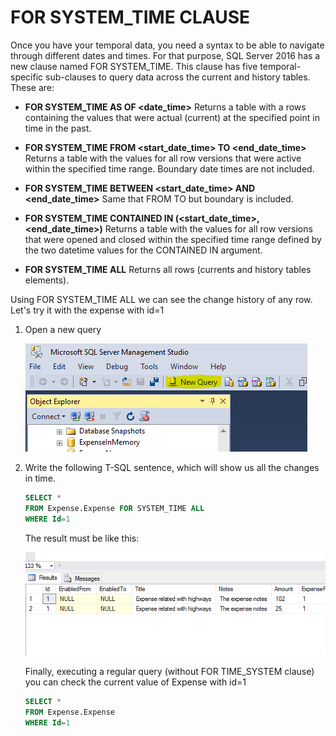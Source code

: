 <page title="FOR SYSTEM_TIME Clause"/>

FOR SYSTEM_TIME CLAUSE
====

Once you have your temporal data, you need a syntax to be able to navigate through different dates and times. For that purpose, SQL Server 2016 has a new clause named FOR SYSTEM_TIME. This clause has five temporal-specific sub-clauses to query data across the current and history tables. These are:

- **FOR SYSTEM_TIME AS OF &lt;date_time>**
Returns a table with a rows containing the values that were actual (current) at the specified point in time in the past.  

- **FOR SYSTEM_TIME FROM &lt;start_date_time> TO &lt;end_date_time>**
Returns a table with the values for all row versions that were active within the specified time range. Boundary date times are not included.  

- **FOR SYSTEM_TIME BETWEEN &lt;start_date_time> AND  &lt;end_date_time>**
Same that FROM TO but boundary is included.  

- **FOR SYSTEM_TIME CONTAINED IN (&lt;start_date_time>, &lt;end_date_time>)**
Returns a table with the values for all row versions that were opened and closed within the specified time range defined by the two datetime values for the CONTAINED IN argument.  

- **FOR SYSTEM_TIME ALL**
Returns all rows (currents and history tables elements).  

Using FOR SYSTEM_TIME ALL we can see the change history of any row. Let's try it with the expense with id=1

 1. Open a new query 

    ![Query](img/3.1.png)
 
 2. Write the following T-SQL sentence, which will show us all the changes in time.

    ```sql
    SELECT *
    FROM Expense.Expense FOR SYSTEM_TIME ALL
    WHERE Id=1
    ```

    The result must be like this:

    ![Query result](img/3.2.png)

    Finally, executing a regular query (without FOR TIME_SYSTEM clause) you can check the current value of Expense with id=1

    ```sql
    SELECT *
    FROM Expense.Expense
    WHERE Id=1
    ```